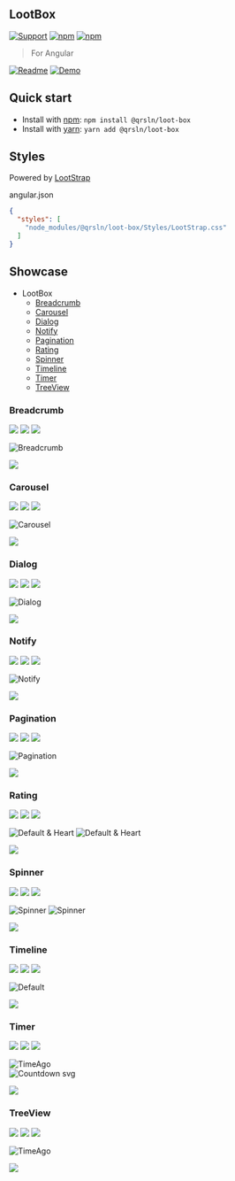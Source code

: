 ## LootBox

[![Support](https://img.shields.io/badge/Patreon-white?style=for-the-badge)](https://www.patreon.com/qrsln)
[![npm](https://img.shields.io/npm/v/@qrsln/loot-box?style=for-the-badge)](https://www.npmjs.com/package/@qrsln/loot-box)
[![npm](https://img.shields.io/npm/dm/@qrsln/loot-box?style=for-the-badge)](https://npmcharts.com/compare/@qrsln/loot-box?minimal=true)

> For Angular

[![Readme](https://img.shields.io/badge/Main-Libraries-white?style=for-the-badge)](../projects.md)
[![Demo](https://img.shields.io/badge/Demo-blue?style=for-the-badge)](https://krsln.github.io/Showcase/LootBox)

## Quick start

- Install with [npm](https://www.npmjs.com/): `npm install @qrsln/loot-box`
- Install with [yarn](https://yarnpkg.com/): `yarn add @qrsln/loot-box`

## Styles

Powered by [LootStrap](https://github.com/krsln/LootStrap)

angular.json

````json
{
  "styles": [
    "node_modules/@qrsln/loot-box/Styles/LootStrap.css"
  ]
}
````

## Showcase

- LootBox
  - [Breadcrumb](#breadcrumb)
  - [Carousel](#carousel)
  - [Dialog](#dialog)
  - [Notify](#notify)
  - [Pagination](#pagination)
  - [Rating](#rating)
  - [Spinner](#spinner)
  - [Timeline](#timeline)
  - [Timer](#timer)
  - [TreeView](#treeview)

### Breadcrumb

[![](https://img.shields.io/badge/Demo-blue?style=for-the-badge)](https://krsln.github.io/Showcase/LootBox/Breadcrumb)
[![](https://img.shields.io/badge/readme-white?style=for-the-badge)](Libs/Breadcrumb/readme.md)
[![](https://img.shields.io/badge/usage-orange?style=for-the-badge)](Libs/Breadcrumb/usage.md)

![](../../Images/LootBox/Breadcrumb_2022-01-27.png "Breadcrumb")

*[![](https://img.shields.io/badge/Top_⬆-blue?style=for-the-badge)](#showcase)*

### Carousel

[![](https://img.shields.io/badge/Demo-blue?style=for-the-badge)](https://krsln.github.io/Showcase/LootBox/Carousel)
[![](https://img.shields.io/badge/readme-white?style=for-the-badge)](Libs/Carousel/readme.md)
[![](https://img.shields.io/badge/usage-orange?style=for-the-badge)](Libs/Carousel/usage.md)

![](../../Images/LootBox/Carousel_2022-01-27.png "Carousel")

*[![](https://img.shields.io/badge/Top_⬆-blue?style=for-the-badge)](#showcase)*

### Dialog

[![](https://img.shields.io/badge/Demo-blue?style=for-the-badge)](https://krsln.github.io/Showcase/LootBox/Dialog)
[![](https://img.shields.io/badge/readme-white?style=for-the-badge)](Libs/Dialog/readme.md)
[![](https://img.shields.io/badge/usage-orange?style=for-the-badge)](Libs/Dialog/usage.md)

![](../../Images/LootBox/Dialog_2022-01-27.png "Dialog")

*[![](https://img.shields.io/badge/Top_⬆-blue?style=for-the-badge)](#showcase)*

### Notify

[![](https://img.shields.io/badge/Demo-blue?style=for-the-badge)](https://krsln.github.io/Showcase/LootBox/Notify)
[![](https://img.shields.io/badge/readme-white?style=for-the-badge)](Libs/Notify/readme.md)
[![](https://img.shields.io/badge/usage-orange?style=for-the-badge)](Libs/Notify/usage.md)

![](../../Images/LootBox/Notify_2022-02-06.png "Notify")

*[![](https://img.shields.io/badge/Top_⬆-blue?style=for-the-badge)](#showcase)*

### Pagination

[![](https://img.shields.io/badge/Demo-blue?style=for-the-badge)](https://krsln.github.io/Showcase/LootBox/Pagination)
[![](https://img.shields.io/badge/readme-white?style=for-the-badge)](Libs/Pagination/readme.md)
[![](https://img.shields.io/badge/usage-orange?style=for-the-badge)](Libs/Pagination/usage.md)

![](../../Images/LootBox/Pagination_2022-01-27.png "Pagination")

*[![](https://img.shields.io/badge/Top_⬆-blue?style=for-the-badge)](#showcase)*

### Rating

[![](https://img.shields.io/badge/Demo-blue?style=for-the-badge)](https://krsln.github.io/Showcase/LootBox/Rating)
[![](https://img.shields.io/badge/readme-white?style=for-the-badge)](Libs/Rating/readme.md)
[![](https://img.shields.io/badge/usage-orange?style=for-the-badge)](Libs/Rating/usage.md)

![](../../Images/LootBox/Rating_Star_2022-01-27.png "Default & Heart")
![](../../Images/LootBox/Rating_Heart_2022-01-27.png "Default & Heart")

*[![](https://img.shields.io/badge/Top_⬆-blue?style=for-the-badge)](#showcase)*

### Spinner

[![](https://img.shields.io/badge/Demo-blue?style=for-the-badge)](https://krsln.github.io/Showcase/LootBox/Spinner)
[![](https://img.shields.io/badge/readme-white?style=for-the-badge)](Libs/Spinner/readme.md)
[![](https://img.shields.io/badge/usage-orange?style=for-the-badge)](Libs/Spinner/usage.md)

![](../../Images/LootBox/Spinner_Vortex_2022-01-27.png "Spinner")
![](../../Images/LootBox/Spinner_Grow_Border_2022-01-27.png "Spinner")

*[![](https://img.shields.io/badge/Top_⬆-blue?style=for-the-badge)](#showcase)*

### Timeline

[![](https://img.shields.io/badge/Demo-blue?style=for-the-badge)](https://krsln.github.io/Showcase/LootBox/Timeline)
[![](https://img.shields.io/badge/readme-white?style=for-the-badge)](Libs/Timeline/readme.md)
[![](https://img.shields.io/badge/usage-orange?style=for-the-badge)](Libs/Timeline/usage.md)

![](../../Images/LootBox/Timeline_Default_2022-01-27.png "Default")

*[![](https://img.shields.io/badge/Top_⬆-blue?style=for-the-badge)](#showcase)*

### Timer

[![](https://img.shields.io/badge/Demo-blue?style=for-the-badge)](https://krsln.github.io/Showcase/LootBox/Timer)
[![](https://img.shields.io/badge/readme-white?style=for-the-badge)](Libs/Timer/readme.md)
[![](https://img.shields.io/badge/usage-orange?style=for-the-badge)](Libs/Timer/usage.md)

![](../../Images/LootBox/Timer_TimeAgo_2022-01-27.png "TimeAgo")  
![](../../Images/LootBox/Timer_Countdown_Svg-new_2022-01-27.png "Countdown svg")

*[![](https://img.shields.io/badge/Top_⬆-blue?style=for-the-badge)](#showcase)*

### TreeView

[![](https://img.shields.io/badge/Demo-blue?style=for-the-badge)](https://krsln.github.io/Showcase/LootBox/TreeView)
[![](https://img.shields.io/badge/readme-white?style=for-the-badge)](Libs/TreeView/readme.md)
[![](https://img.shields.io/badge/usage-orange?style=for-the-badge)](Libs/TreeView/usage.md)

![](../../Images/LootBox/TreeView_2022-01-29.png "TimeAgo")  

*[![](https://img.shields.io/badge/Top_⬆-blue?style=for-the-badge)](#showcase)*

